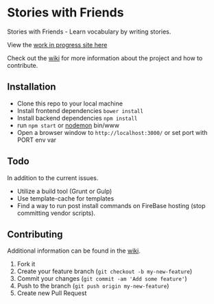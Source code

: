 # Stories with Friends

Stories with Friends - Learn vocabulary by writing stories.

View the [work in progress site here](http://stories-with-friends.herokuapp.com/#/)

Check out the [wiki](https://github.com/empirical-org/Stories-With-Friends/wiki) for more information about the project and how to contribute.

## Installation

* Clone this repo to your local machine
* Install frontend dependencies `bower install`
* Install backend dependencies `npm install`
* run `npm start` or [nodemon](https://github.com/remy/nodemon) bin/www
* Open a browser window to `http://localhost:3000/` or set port with PORT env var

## Todo

In addition to the current issues.

* Utilize a build tool (Grunt or Gulp)
* Use template-cache for templates
* Find a way to run post install commands on FireBase hosting (stop committing vendor scripts).

## Contributing

Additional information can be found in the [wiki](https://github.com/empirical-org/Stories-With-Friends/wiki/contributing).

1. Fork it
2. Create your feature branch (`git checkout -b my-new-feature`)
3. Commit your changes (`git commit -am 'Add some feature'`)
4. Push to the branch (`git push origin my-new-feature`)
5. Create new Pull Request
